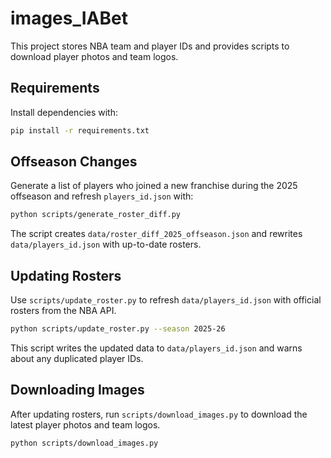 # images_IABet

This project stores NBA team and player IDs and provides scripts to download player photos and team logos.

## Requirements
Install dependencies with:

```bash
pip install -r requirements.txt
```

## Offseason Changes
Generate a list of players who joined a new franchise during the 2025 offseason
and refresh `players_id.json` with:

```bash
python scripts/generate_roster_diff.py
```

The script creates `data/roster_diff_2025_offseason.json` and rewrites
`data/players_id.json` with up-to-date rosters.

## Updating Rosters
Use `scripts/update_roster.py` to refresh `data/players_id.json` with official rosters from the NBA API.

```bash
python scripts/update_roster.py --season 2025-26
```

This script writes the updated data to `data/players_id.json` and warns about any duplicated player IDs.

## Downloading Images
After updating rosters, run `scripts/download_images.py` to download the latest player photos and team logos.

```bash
python scripts/download_images.py
```
